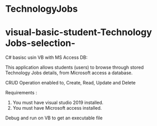# TechnologyJobs
# visual-basic-student-Technology Jobs-selection-
C# basisc usin VB with MS Access  DB:

This application allows students (users)  to browse through stored Technology Jobs details, from Microsoft access a database. 

CRUD Operation enabled to, Create, Read, Update and Delete

Requirements :

1. You must have visual studio 2019 installed. 
2. You must have Microsoft access installed. 

Debug and run on VB to get an executable file


